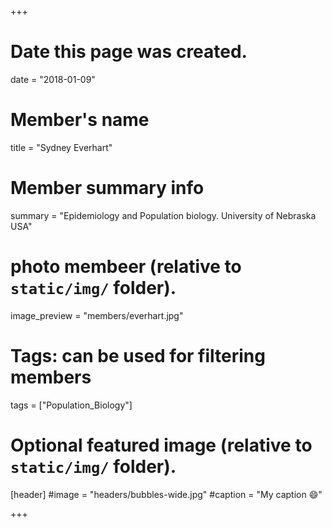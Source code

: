 +++
# Date this page was created.
date = "2018-01-09"

# Member's name
title = "Sydney Everhart"

# Member summary info
summary = "Epidemiology and Population biology. University of Nebraska USA"

# photo membeer (relative to `static/img/` folder).
image_preview = "members/everhart.jpg"

# Tags: can be used for filtering members
tags = ["Population_Biology"]

# Optional featured image (relative to `static/img/` folder).
[header]
#image = "headers/bubbles-wide.jpg"
#caption = "My caption :smile:"

+++

